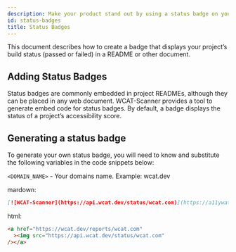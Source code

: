 ```yaml
---
description: Make your product stand out by using a status badge on your report or metrics.
id: status-badges
title: Status Badges
---
```


This document describes how to create a badge that displays your project’s build status (passed or failed) in a README or other document.

## Adding Status Badges

Status badges are commonly embedded in project READMEs, although they can be placed in any web document. WCAT-Scanner provides a tool to generate embed code for status badges. By default, a badge displays the status of a project’s accessibility score.

## Generating a status badge

To generate your own status badge, you will need to know and substitute the following variables in the code snippets below:

`<DOMAIN_NAME>` - Your domains name. Example: wcat.dev

mardown:

```markdown
[![WCAT-Scanner](https://api.wcat.dev/status/wcat.com)](https://a11ywatch.com/reports/a11ywatch.com)
```

html:

```html
<a href="https://wcat.dev/reports/wcat.com"
  ><img src="https://api.wcat.dev/status/wcat.com"
/></a>
```
